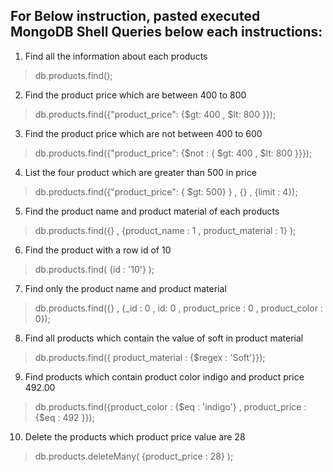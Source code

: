 ## For Below instruction, pasted executed MongoDB Shell Queries below each instructions:

1. Find all the information about each products

> db.products.find();


2. Find the product price which are between 400 to 800

> db.products.find({"product_price": {$gt: 400 , $lt: 800 }});


3. Find the product price which are not between 400 to 600

> db.products.find({"product_price": {$not : { $gt: 400 , $lt: 800 }}});


4. List the four product which are greater than 500 in price

> db.products.find({"product_price": { $gt: 500} } , {} , {limit : 4});


5. Find the product name and product material of each products

> db.products.find({} , {product_name : 1 , product_material : 1} );


6. Find the product with a row id of 10

> db.products.find( {id : '10'} );


7. Find only the product name and product material

> db.products.find({} , {\_id : 0 , id: 0 , product_price : 0 , product_color : 0});


8. Find all products which contain the value of soft in product material

> db.products.find({ product_material : {$regex : 'Soft'}});


9. Find products which contain product color indigo and product price 492.00

> db.products.find({product_color : {$eq : 'indigo'} , product_price : {$eq : 492 }});


10. Delete the products which product price value are 28

> db.products.deleteMany( {product_price : 28} );
